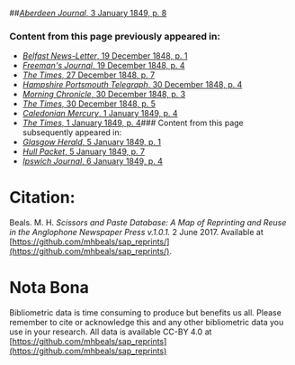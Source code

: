 ##[*Aberdeen Journal*, 3 January 1849, p. 8](https://mhbeals.github.io/sap_html/Aberdeen-Journal/Aberdeen-Journal-3-January-1849-p-8)

### Content from this page previously appeared in:
+ [*Belfast News-Letter*, 19 December 1848, p. 1](https://mhbeals.github.io/sap_html/Belfast-News-Letter/Belfast-News-Letter-19-December-1848-p-1)
+ [*Freeman's Journal*, 19 December 1848, p. 4](https://mhbeals.github.io/sap_html/Freeman's-Journal/Freeman's-Journal-19-December-1848-p-4)
+ [*The Times*, 27 December 1848, p. 7](https://mhbeals.github.io/sap_html/The-Times/The-Times-27-December-1848-p-7)
+ [*Hampshire Portsmouth Telegraph*, 30 December 1848, p. 4](https://mhbeals.github.io/sap_html/Hampshire-Portsmouth-Telegraph/Hampshire-Portsmouth-Telegraph-30-December-1848-p-4)
+ [*Morning Chronicle*, 30 December 1848, p. 3](https://mhbeals.github.io/sap_html/Morning-Chronicle/Morning-Chronicle-30-December-1848-p-3)
+ [*The Times*, 30 December 1848, p. 5](https://mhbeals.github.io/sap_html/The-Times/The-Times-30-December-1848-p-5)
+ [*Caledonian Mercury*, 1 January 1849, p. 4](https://mhbeals.github.io/sap_html/Caledonian-Mercury/Caledonian-Mercury-1-January-1849-p-4)
+ [*The Times*, 1 January 1849, p. 4](https://mhbeals.github.io/sap_html/The-Times/The-Times-1-January-1849-p-4)### Content from this page subsequently appeared in:
+ [*Glasgow Herald*, 5 January 1849, p. 1](https://mhbeals.github.io/sap_html/Glasgow-Herald/Glasgow-Herald-5-January-1849-p-1)
+ [*Hull Packet*, 5 January 1849, p. 7](https://mhbeals.github.io/sap_html/Hull-Packet/Hull-Packet-5-January-1849-p-7)
+ [*Ipswich Journal*, 6 January 1849, p. 4](https://mhbeals.github.io/sap_html/Ipswich-Journal/Ipswich-Journal-6-January-1849-p-4)
                    
# Citation: 

Beals. M. H. *Scissors and Paste Database: A Map of Reprinting and Reuse in the Anglophone Newspaper Press v.1.0.1.* 2 June 2017. Available at [https://github.com/mhbeals/sap_reprints/](https://github.com/mhbeals/sap_reprints/). 
                    
# Nota Bona

Bibliometric data is time consuming to produce but benefits us all. Please remember to cite or acknowledge this and any other bibliometric data you use in your research. All data is available CC-BY 4.0 at [https://github.com/mhbeals/sap_reprints](https://github.com/mhbeals/sap_reprints)